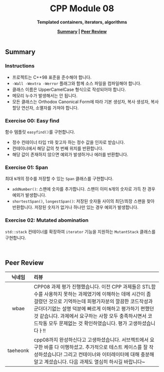<h1 align="center">CPP Module 08</h1>

<p align="center"><strong>Templated containers, iterators, algorithms</strong></p>

<div align="center">
  <strong>
    <a href="#summary">Summary</a> |
    <a href="#peer-review">Peer Review</a>
  </strong>
</div>

<br>

## Summary

### Instructions

- 프로젝트는 C++98 표준을 준수해야 합니다.
- `-Wall -Wextra -Werror` 플래그와 함께 소스 파일을 컴파일해야 합니다.
- 클래스 이름은 UpperCamelCase 형식으로 작성되어야 합니다.
- 메모리 누수가 발생해서는 안 됩니다.
- 모든 클래스는 Orthodox Canonical Form에 따라 기본 생성자, 복사 생성자, 복사 할당 연산자, 소멸자를 가져야 합니다.

### Exercise 00: Easy find

함수 템플릿 `easyfind()`를 구현합니다.

- 정수 컨테이너 타입 `T`와 찾고자 하는 정수 값을 인자로 받습니다.
- 컨테이너에서 해당 값의 첫 번째 위치를 반환합니다.
- 해당 값이 존재하지 않으면 예외가 발생하거나 에러를 반환합니다.

### Exercise 01: Span

최대 `N`개의 정수를 저장할 수 있는 `Span` 클래스를 구현합니다.

- `addNumber()`: 스팬에 숫자를 추가합니다. 스팬이 이미 `N`개의 숫자로 가득 찬 경우 예외가 발생합니다.
- `shortestSpan()`, `longestSpan()`: 저장된 숫자들 사이의 최단/최장 스팬을 찾아 반환합니다. 저장된 숫자가 없거나 하나만 있는 경우 예외가 발생합니다.

### Exercise 02: Mutated abomination

`std::stack` 컨테이너를 확장하여 `iterator` 기능을 지원하는 `MutantStack` 클래스를 구현합니다.

<br>

## Peer Review

|  닉네임  | 리뷰                                                                                                                                                                                                                                                                                                                                                  |
| :------: | :---------------------------------------------------------------------------------------------------------------------------------------------------------------------------------------------------------------------------------------------------------------------------------------------------------------------------------------------------- |
|   wbae   | CPP08 과제 평가 진행했습니다. 이전 CPP 과제들은 STL함수를 사용하지 못하는 과제였기에 이해하는 데에 시간이 좀 걸렸던 것으로 기억하는데 피평가자분의 깔끔한 코드작성과 군더더기없는 설명 덕분에 빠르게 이해하고 평가하기 편했던 것 같습니다. 과제에서 요구하는 사항 모두 충족하시면서 코드작동 모두 문제없는 것 확인하였습니다. 평가 고생하셨습니다ㅏ!! |
| taeheonk | cpp08까지 완성하신다고 고생하셨습니다. 서브젝트에서 요구한 바를 다 이행하셨고. 추가적으로 테스트 케이스를 잘 작성하셨습니다! 그리고 컨테이너와 이터레이터에 대해 충분해 알고 계셨습니다. 다음 과제도 열심히 하시길 바랍니다~                                                                                                                          |
